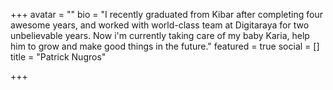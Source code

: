 +++
avatar = ""
bio = "I recently graduated from Kibar after completing four awesome years, and worked with world-class team at Digitaraya for two unbelievable years. Now i'm currently taking care of my baby Karia, help him to grow and make good things in the future."
featured = true
social = []
title = "Patrick Nugros"

+++
